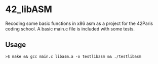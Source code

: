 # 42_libASM
Recoding some basic functions in x86 asm as a project for the 42Paris coding school.
A basic main.c file is included with some tests.

## Usage
```
>$ make && gcc main.c libasm.a -o testlibasm && ./testlibasm
```
